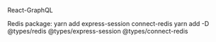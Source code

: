 React-GraphQL

Redis package:
yarn add express-session connect-redis
yarn add -D @types/redis @types/express-session @types/connect-redis